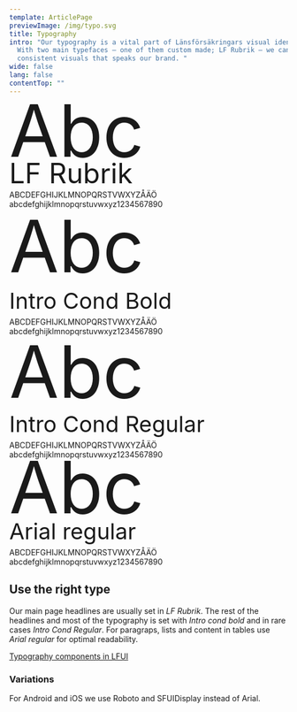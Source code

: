 ```yaml
---
template: ArticlePage
previewImage: /img/typo.svg
title: Typography
intro: "Our typography is a vital part of Länsförsäkringars visual identity.
  With two main typefaces – one of them custom made; LF Rubrik – we can create
  consistent visuals that speaks our brand. "
wide: false
lang: false
contentTop: ""
---
```

<LfuiWrapper script="">

<div class="container  bb-2">	

  <div class="row pt-5 pb-3 text-center text-md-left">	
    <div class="col-md-5">	
     <div class="font-serif text-primary" style="font-size:130px;line-height: 0.75">Abc</div>	
    </div>	
    <div class="col-md-7">	
      <div class="font-serif text-primary" style="font-size:50px;line-height: 59px;">LF Rubrik</div>	
      <span class="font-serif text-primary">ABCDEFGHIJKLMNOPQRSTVWXYZÅÄÖ<br/>abcdefghijklmnopqrstuvwxyz1234567890</span>	
    </div>	
  </div>	
</div>	
<div class="container bb-2">	
  <div class="row pt-5 pb-1 text-center text-md-left">	
    <div class="col-md-5">	
     <div class="font-sans-serif text-primary font-weight-bold"  style="font-size:130px;line-height: 1.05">Abc</div>	
    </div>	
    <div class="col-md-7">	
      <div class="font-sans-serif text-primary font-weight-bold" style="font-size:40px;line-height: 59px;">Intro Cond Bold</div>	
      <span class="font-sans-serif text-primary font-weight-bold">ABCDEFGHIJKLMNOPQRSTVWXYZÅÄÖ<br/>abcdefghijklmnopqrstuvwxyz1234567890</span>	
    </div>	
  </div>	
</div>	
<div class="container bb-2 ">	
  <div class="row pt-5 pb-1 text-center text-md-left">	
    <div class="col-md-5">	
     <div class="font-sans-serif text-primary"  style="font-size:130px;line-height: 1;">Abc</div>	
    </div>	
    <div class="col-md-7">	
      <div class="font-sans-serif text-primary" style="font-size:40px;line-height: 59px;">Intro Cond Regular</div>	
      <span class="font-sans-serif text-primary ">ABCDEFGHIJKLMNOPQRSTVWXYZÅÄÖ<br/>abcdefghijklmnopqrstuvwxyz1234567890</span>	
    </div>	
  </div>	
</div>	
<div class="container  mb-2">	
  <div class="row pt-5 pb-1 text-center text-md-left">	
    <div class="col-md-5">	
     <div class="font-base "  style="font-size:130px;line-height: 0.78">Abc</div>	
    </div>	
    <div class="col-md-7">	
      <div class="font-base" style="font-size:40px;line-height: 59px;">Arial regular</div>	
      <span class="font-base ">ABCDEFGHIJKLMNOPQRSTVWXYZÅÄÖ<br/>abcdefghijklmnopqrstuvwxyz1234567890</span>	
    </div>	
  </div>	
</div>
</LfuiWrapper>

## Use the right type

Our main page headlines are usually set in *LF Rubrik*. The rest of the headlines and most of the typography is set with *Intro cond bold* and in rare cases *Intro Cond Regular*. For paragraps, lists and content in tables use *Arial regular* for optimal readability. 

[Typography components in LFUI](/components/web/text)

### Variations

For Android and iOS we use Roboto and SFUIDisplay instead of Arial.